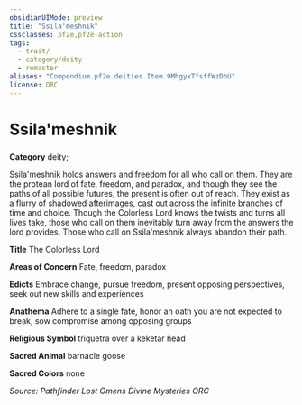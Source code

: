 ```yaml
---
obsidianUIMode: preview
title: "Ssila'meshnik"
cssclasses: pf2e,pf2e-action
tags:
  - trait/
  - category/deity
  - remaster
aliases: "Compendium.pf2e.deities.Item.9MhgyxTfsffWzDbU"
license: ORC
---
```

# Ssila'meshnik

### 

**Category** deity; 




Ssila'meshnik holds answers and freedom for all who call on them. They are the protean lord of fate, freedom, and paradox, and though they see the paths of all possible futures, the present is often out of reach. They exist as a flurry of shadowed afterimages, cast out across the infinite branches of time and choice. Though the Colorless Lord knows the twists and turns all lives take, those who call on them inevitably turn away from the answers the lord provides. Those who call on Ssila'meshnik always abandon their path.

**Title** The Colorless Lord

**Areas of Concern** Fate, freedom, paradox

**Edicts** Embrace change, pursue freedom, present opposing perspectives, seek out new skills and experiences

**Anathema** Adhere to a single fate, honor an oath you are not expected to break, sow compromise among opposing groups

**Religious Symbol** triquetra over a keketar head

**Sacred Animal** barnacle goose

**Sacred Colors** none

*Source: Pathfinder Lost Omens Divine Mysteries*
*ORC*